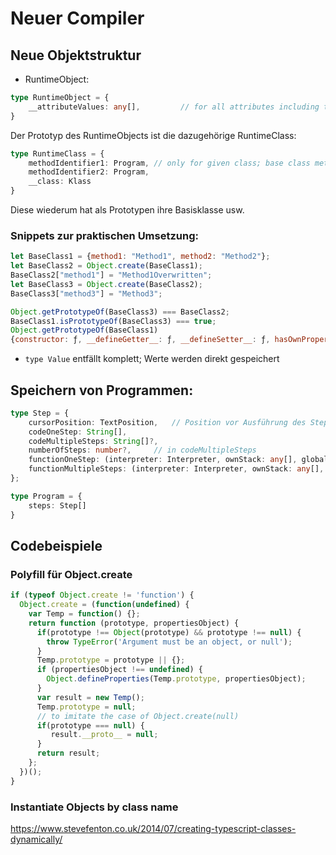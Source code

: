 # Neuer Compiler
## Neue Objektstruktur
 - RuntimeObject:
```typescript
type RuntimeObject = {
    __attributeValues: any[],         // for all attributes including those of base classes
}
```
Der Prototyp des RuntimeObjects ist die dazugehörige RuntimeClass:
```typescript
type RuntimeClass = {
    methodIdentifier1: Program, // only for given class; base class methods are part of prototype-attribute
    methodIdentifier2: Program,
    __class: Klass
}
```
Diese wiederum hat als Prototypen ihre Basisklasse usw.
### Snippets zur praktischen Umsetzung:
```javascript
let BaseClass1 = {method1: "Method1", method2: "Method2"};
let BaseClass2 = Object.create(BaseClass1);
BaseClass2["method1"] = "Method1Overwritten";
let BaseClass3 = Object.create(BaseClass2);
BaseClass3["method3"] = "Method3";

Object.getPrototypeOf(BaseClass3) === BaseClass2;
BaseClass1.isPrototypeOf(BaseClass3) === true;
Object.getPrototypeOf(BaseClass1)
{constructor: ƒ, __defineGetter__: ƒ, __defineSetter__: ƒ, hasOwnProperty: ƒ, __lookupGetter__: ƒ, …}
```

 - `type Value` entfällt komplett; Werte werden direkt gespeichert
## Speichern von Programmen:
```typescript
type Step = {
    cursorPosition: TextPosition,   // Position vor Ausführung des Steps
    codeOneStep: String[],
    codeMultipleSteps: String[]?,
    numberOfSteps: number?,     // in codeMultipleSteps 
    functionOneStep: (interpreter: Interpreter, ownStack: any[], globalStack: any[]): void,
    functionMultipleSteps: (interpreter: Interpreter, ownStack: any[], globalStack: any[]): void,
};

type Program = {
    steps: Step[]
}
```
## Codebeispiele




### Polyfill für Object.create
```javascript
if (typeof Object.create != 'function') {
  Object.create = (function(undefined) {
    var Temp = function() {};
    return function (prototype, propertiesObject) {
      if(prototype !== Object(prototype) && prototype !== null) {
        throw TypeError('Argument must be an object, or null');
      }
      Temp.prototype = prototype || {};
      if (propertiesObject !== undefined) {
        Object.defineProperties(Temp.prototype, propertiesObject);
      }
      var result = new Temp();
      Temp.prototype = null;
      // to imitate the case of Object.create(null)
      if(prototype === null) {
         result.__proto__ = null;
      }
      return result;
    };
  })();
}
```



### Instantiate Objects by class name
https://www.stevefenton.co.uk/2014/07/creating-typescript-classes-dynamically/

